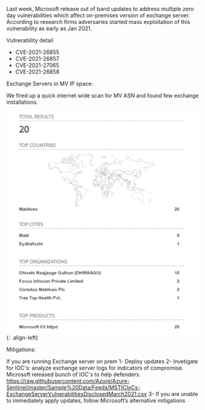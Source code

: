 Last week, Microsoft release out of band updates to address multiple zero day vulnerabilities which affect on-premises version of exchange server. According to research firms adversaries started mass exploitation of this vulnerability as early as Jan 2021.

Vulnerability detail

- CVE-2021-26855
- CVE-2021-26857
- CVE-2021-27065
- CVE-2021-26858

Exchange Servers in MV IP space:

We fired up a quick internet wide scan for MV ASN and found few exchange installations. 

![source-01](/img/enu16111111.PNG){: .align-left}


Mitigations:

If you are running Exchange server on prem 
1- Deploy updates
2- Invetigate for IOC's: analyze exchange server logs for indicators of compromise. Microsoft released bunch of IOC's to help defenders. https://raw.githubusercontent.com/Azure/Azure-Sentinel/master/Sample%20Data/Feeds/MSTICIoCs-ExchangeServerVulnerabilitiesDisclosedMarch2021.csv
3- If you are unable to immediately apply updates, follow Microsoft’s alternative mitigations


